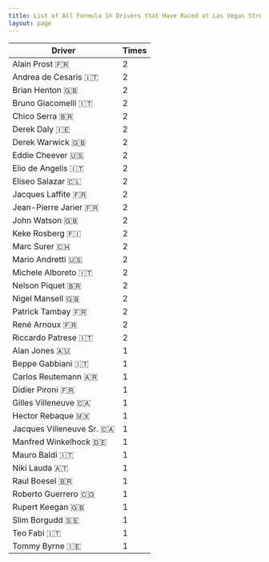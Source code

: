 ```yaml
---
title: List of All Formula 1® Drivers that Have Raced at Las Vegas Street Circuit
layout: page
---
```



| Driver | Times |
|--|--|
| Alain Prost 🇫🇷 | 2 |
| Andrea de Cesaris 🇮🇹 | 2 |
| Brian Henton 🇬🇧 | 2 |
| Bruno Giacomelli 🇮🇹 | 2 |
| Chico Serra 🇧🇷 | 2 |
| Derek Daly 🇮🇪 | 2 |
| Derek Warwick 🇬🇧 | 2 |
| Eddie Cheever 🇺🇸 | 2 |
| Elio de Angelis 🇮🇹 | 2 |
| Eliseo Salazar 🇨🇱 | 2 |
| Jacques Laffite 🇫🇷 | 2 |
| Jean-Pierre Jarier 🇫🇷 | 2 |
| John Watson 🇬🇧 | 2 |
| Keke Rosberg 🇫🇮 | 2 |
| Marc Surer 🇨🇭 | 2 |
| Mario Andretti 🇺🇸 | 2 |
| Michele Alboreto 🇮🇹 | 2 |
| Nelson Piquet 🇧🇷 | 2 |
| Nigel Mansell 🇬🇧 | 2 |
| Patrick Tambay 🇫🇷 | 2 |
| René Arnoux 🇫🇷 | 2 |
| Riccardo Patrese 🇮🇹 | 2 |
| Alan Jones 🇦🇺 | 1 |
| Beppe Gabbiani 🇮🇹 | 1 |
| Carlos Reutemann 🇦🇷 | 1 |
| Didier Pironi 🇫🇷 | 1 |
| Gilles Villeneuve 🇨🇦 | 1 |
| Hector Rebaque 🇲🇽 | 1 |
| Jacques Villeneuve Sr. 🇨🇦 | 1 |
| Manfred Winkelhock 🇩🇪 | 1 |
| Mauro Baldi 🇮🇹 | 1 |
| Niki Lauda 🇦🇹 | 1 |
| Raul Boesel 🇧🇷 | 1 |
| Roberto Guerrero 🇨🇴 | 1 |
| Rupert Keegan 🇬🇧 | 1 |
| Slim Borgudd 🇸🇪 | 1 |
| Teo Fabi 🇮🇹 | 1 |
| Tommy Byrne 🇮🇪 | 1 |


